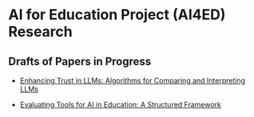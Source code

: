 # AI for Education Project (AI4ED) Research

## Drafts of Papers in Progress


* [Enhancing Trust in LLMs: Algorithms for Comparing and Interpreting LLMs](https://github.com/nikbearbrown/AI4ED/blob/main/Papers/Enhancing_Trust_in_LLMs__Algorithms_and_Visualization_for_Comparing_and_Interpreting_LLMs.md)     

* [Evaluating Tools for AI in Education: A Structured Framework](https://github.com/nikbearbrown/AI4ED/blob/main/Papers/Evaluating_Tools_for_AI_in_Education__A_Structured_Framework.md)    
